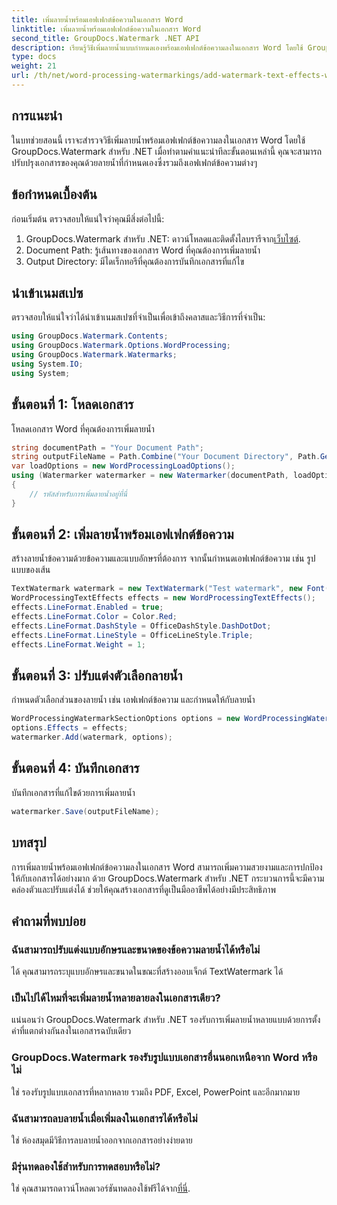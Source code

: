 ```yaml
---
title: เพิ่มลายน้ำพร้อมเอฟเฟกต์ข้อความในเอกสาร Word
linktitle: เพิ่มลายน้ำพร้อมเอฟเฟกต์ข้อความในเอกสาร Word
second_title: GroupDocs.Watermark .NET API
description: เรียนรู้วิธีเพิ่มลายน้ำแบบกำหนดเองพร้อมเอฟเฟกต์ข้อความลงในเอกสาร Word โดยใช้ GroupDocs.Watermark สำหรับ .NET การรักษาความปลอดภัยเอกสารและรูปลักษณ์ที่น่าดึงดูดได้อย่างง่ายดาย
type: docs
weight: 21
url: /th/net/word-processing-watermarkings/add-watermark-text-effects-word-docs/
---
```

## การแนะนำ
ในบทช่วยสอนนี้ เราจะสำรวจวิธีเพิ่มลายน้ำพร้อมเอฟเฟกต์ข้อความลงในเอกสาร Word โดยใช้ GroupDocs.Watermark สำหรับ .NET เมื่อทำตามคำแนะนำทีละขั้นตอนเหล่านี้ คุณจะสามารถปรับปรุงเอกสารของคุณด้วยลายน้ำที่กำหนดเองซึ่งรวมถึงเอฟเฟกต์ข้อความต่างๆ
## ข้อกำหนดเบื้องต้น
ก่อนเริ่มต้น ตรวจสอบให้แน่ใจว่าคุณมีสิ่งต่อไปนี้:
1.  GroupDocs.Watermark สำหรับ .NET: ดาวน์โหลดและติดตั้งไลบรารีจาก[เว็บไซต์](https://releases.groupdocs.com/Watermark/net/).
2. Document Path: รู้เส้นทางของเอกสาร Word ที่คุณต้องการเพิ่มลายน้ำ
3. Output Directory: มีไดเร็กทอรีที่คุณต้องการบันทึกเอกสารที่แก้ไข

## นำเข้าเนมสเปซ
ตรวจสอบให้แน่ใจว่าได้นำเข้าเนมสเปซที่จำเป็นเพื่อเข้าถึงคลาสและวิธีการที่จำเป็น:
```csharp
using GroupDocs.Watermark.Contents;
using GroupDocs.Watermark.Options.WordProcessing;
using GroupDocs.Watermark.Watermarks;
using System.IO;
using System;
```
## ขั้นตอนที่ 1: โหลดเอกสาร
โหลดเอกสาร Word ที่คุณต้องการเพิ่มลายน้ำ
```csharp
string documentPath = "Your Document Path";
string outputFileName = Path.Combine("Your Document Directory", Path.GetFileName(documentPath));
var loadOptions = new WordProcessingLoadOptions();
using (Watermarker watermarker = new Watermarker(documentPath, loadOptions))
{
    // รหัสสำหรับการเพิ่มลายน้ำอยู่ที่นี่
}
```
## ขั้นตอนที่ 2: เพิ่มลายน้ำพร้อมเอฟเฟกต์ข้อความ
สร้างลายน้ำข้อความด้วยข้อความและแบบอักษรที่ต้องการ จากนั้นกำหนดเอฟเฟกต์ข้อความ เช่น รูปแบบของเส้น
```csharp
TextWatermark watermark = new TextWatermark("Test watermark", new Font("Arial", 19));
WordProcessingTextEffects effects = new WordProcessingTextEffects();
effects.LineFormat.Enabled = true;
effects.LineFormat.Color = Color.Red;
effects.LineFormat.DashStyle = OfficeDashStyle.DashDotDot;
effects.LineFormat.LineStyle = OfficeLineStyle.Triple;
effects.LineFormat.Weight = 1;
```
## ขั้นตอนที่ 3: ปรับแต่งตัวเลือกลายน้ำ
กำหนดตัวเลือกส่วนของลายน้ำ เช่น เอฟเฟกต์ข้อความ และกำหนดให้กับลายน้ำ
```csharp
WordProcessingWatermarkSectionOptions options = new WordProcessingWatermarkSectionOptions();
options.Effects = effects;
watermarker.Add(watermark, options);
```
## ขั้นตอนที่ 4: บันทึกเอกสาร
บันทึกเอกสารที่แก้ไขด้วยการเพิ่มลายน้ำ
```csharp
watermarker.Save(outputFileName);
```

## บทสรุป
การเพิ่มลายน้ำพร้อมเอฟเฟกต์ข้อความลงในเอกสาร Word สามารถเพิ่มความสวยงามและการปกป้องให้กับเอกสารได้อย่างมาก ด้วย GroupDocs.Watermark สำหรับ .NET กระบวนการนี้จะมีความคล่องตัวและปรับแต่งได้ ช่วยให้คุณสร้างเอกสารที่ดูเป็นมืออาชีพได้อย่างมีประสิทธิภาพ
## คำถามที่พบบ่อย
### ฉันสามารถปรับแต่งแบบอักษรและขนาดของข้อความลายน้ำได้หรือไม่
ได้ คุณสามารถระบุแบบอักษรและขนาดในขณะที่สร้างออบเจ็กต์ TextWatermark ได้
### เป็นไปได้ไหมที่จะเพิ่มลายน้ำหลายลายลงในเอกสารเดียว?
แน่นอนว่า GroupDocs.Watermark สำหรับ .NET รองรับการเพิ่มลายน้ำหลายแบบด้วยการตั้งค่าที่แตกต่างกันลงในเอกสารฉบับเดียว
### GroupDocs.Watermark รองรับรูปแบบเอกสารอื่นนอกเหนือจาก Word หรือไม่
ใช่ รองรับรูปแบบเอกสารที่หลากหลาย รวมถึง PDF, Excel, PowerPoint และอีกมากมาย
### ฉันสามารถลบลายน้ำเมื่อเพิ่มลงในเอกสารได้หรือไม่
ใช่ ห้องสมุดมีวิธีการลบลายน้ำออกจากเอกสารอย่างง่ายดาย
### มีรุ่นทดลองใช้สำหรับการทดสอบหรือไม่?
 ใช่ คุณสามารถดาวน์โหลดเวอร์ชันทดลองใช้ฟรีได้จาก[ที่นี่](https://releases.groupdocs.com/).